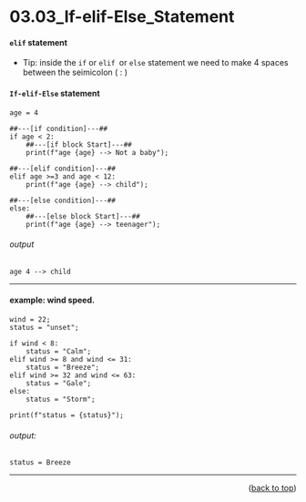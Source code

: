 <a name="topage"></a>

# 03.03_If-elif-Else_Statement


#### `elif` statement

* Tip: inside the `if` or `elif `or `else` statement we need to make 4 spaces between the seimicolon ( : )

#### `If-elif-Else` statement

```
age = 4

##---[if condition]---##
if age < 2:
    ##---[if block Start]---##
    print(f"age {age} --> Not a baby");

##---[elif condition]---##
elif age >=3 and age < 12:
    print(f"age {age} --> child");

##---[else condition]---##
else:
    ##---[else block Start]---##
    print(f"age {age} --> teenager");
```

###### output
```
age 4 --> child
```

----


#### example: wind speed.

```
wind = 22;
status = "unset";

if wind < 8:
    status = "Calm";
elif wind >= 8 and wind <= 31:
    status = "Breeze";
elif wind >= 32 and wind <= 63:
    status = "Gale";
else:
    status = "Storm";

print(f"status = {status}");
```

###### output: 

```
status = Breeze
```


----

<p align="right">(<a href="#topage">back to top</a>)</p>
<br/>
